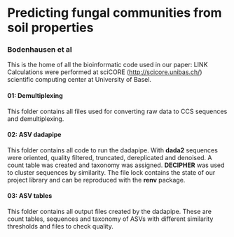 # Predicting fungal communities from soil properties
### Bodenhausen et al
This is the home of all the bioinformatic code used in our paper: LINK  
Calculations were performed at sciCORE (http://scicore.unibas.ch/) scientific computing center at University of Basel.

#### 01: Demultiplexing
This folder contains all files used for converting raw data to CCS sequences and demultiplexing.

#### 02: ASV dadapipe
This folder contains all code to run the dadapipe. With **dada2** sequences were oriented, quality filtered, truncated, dereplicated and denoised. A count table was created and taxonomy was assigned. **DECIPHER** was used to cluster sequences by similarity. The file lock contains the state of our project library and can be reproduced with the **renv** package.

#### 03: ASV tables
This folder contains all output files created by the dadapipe. These are count tables, sequences and taxonomy of ASVs with different similarity thresholds and files to check quality. 

